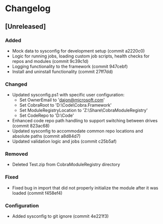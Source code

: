 # Changelog

## [Unreleased]

### Added

- Mock data to sysconfig for development setup (commit a2220c0)
- Logic for running jobs, loading custom job scripts, health checks for repos and modules (commit 9c39c1d)
- Logging functionality to the framework (commit 947cebf)
- Install and uninstall functionality (commit 27ff7dd)

### Changed

- Updated sysconfig.ps1 with specific user configuration:
  - Set OwnerEmail to 'dajon@microsoft.com'
  - Set CobraRoot to 'D:\Code\Cobra.Framework'
  - Set ModuleRegistryLocation to 'Z:\Share\CobraModuleRegistry'
  - Set CodeRepo to 'D:\Code'
- Enhanced code repo path handling to support switching between drives (commit 823ac68)
- Updated sysconfig to accommodate common repo locations and absolute paths (commit a8d84d7)
- Updated validation logic and jobs (commit c25b5af)

### Removed

- Deleted Test.zip from CobraModuleRegistry directory

### Fixed

- Fixed bug in import that did not properly initialize the module after it was loaded (commit f458ef4)

### Configuration

- Added sysconfig to git ignore (commit 4e221f3)
